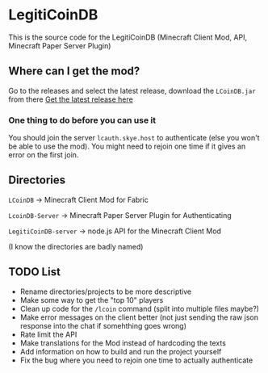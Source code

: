 # LegitiCoinDB
This is the source code for the LegitiCoinDB (Minecraft Client Mod, API, Minecraft Paper Server Plugin)

## Where can I get the mod?
Go to the releases and select the latest release, download the `LCoinDB.jar` from there
[Get the latest release here](https://github.com/PilkeySEK/LegitiCoinDB/releases/latest)

### One thing to do before you can use it
You should join the server `lcauth.skye.host` to authenticate (else you won't be able to use the mod). You might need to rejoin one time if it gives an error on the first join.

## Directories
`LCoinDB` -> Minecraft Client Mod for Fabric

`LcoinDB-Server` -> Minecraft Paper Server Plugin for Authenticating

`LegitiCoinDB-server` -> node.js API for the Minecraft Client Mod

(I know the directories are badly named)

## TODO List
- Rename directories/projects to be more descriptive
- Make some way to get the "top 10" players
- Clean up code for the `/lcoin` command (split into multiple files maybe?)
- Make error messages on the client better (not just sending the raw json response into the chat if somehthing goes wrong)
- Rate limit the API
- Make translations for the Mod instead of hardcoding the texts
- Add information on how to build and run the project yourself
- Fix the bug where you need to rejoin one time to actually authenticate